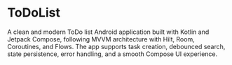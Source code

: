 # ToDoList
A clean and modern ToDo list Android application built with Kotlin and Jetpack Compose, following MVVM architecture with Hilt, Room, Coroutines, and Flows. The app supports task creation, debounced search, state persistence, error handling, and a smooth Compose UI experience.
